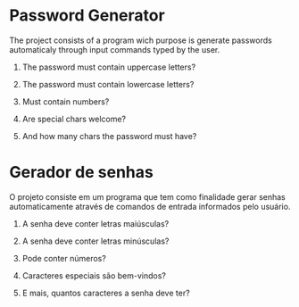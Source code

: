 # Password Generator

The project consists of a program wich purpose is generate passwords automaticaly through input commands typed by the user.

1. The password must contain uppercase letters?

2. The password must contain lowercase letters?

3. Must contain numbers?

4. Are special chars welcome?

5. And how many chars the password must have?


# Gerador de senhas

O projeto consiste em um programa que tem como finalidade gerar senhas automaticamente através de comandos de entrada informados pelo usuário.

1. A senha deve conter letras maiúsculas?

2. A senha deve conter letras minúsculas?

3. Pode conter números?

4. Caracteres especiais são bem-vindos?

5. E mais, quantos caracteres a senha deve ter?
